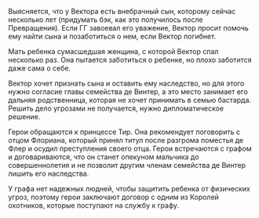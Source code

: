 Выясняется, что у Вектора есть внебрачный сын, которому сейчас несколько лет (придумать бэк, как это получилось после Превращения).
Если ГГ завоевал его уважение, Вектор просит помочь ему найти сына и позаботиться о нем, если Вектор погибнет.

Мать ребенка сумасшедшая женщина, с которой Вектор спал несколько раз. Она пытается заботиться о ребенке, но плохо заботится даже сама о себе.

Вектор хочет признать сына и оставить ему наследство, но для этого нужно согласие главы семейства де Винтер, а это место занимает его дальняя родственница, которая не хочет принимать в семью бастарда. Решить дело угрозами не получается, нужно дипломатическое решение.

Герои обращаются к принцессе Тир. Она рекомендует поговорить с отцом Флориана, который принял титул после разгрома поместья де Флер и осудил преступления своего отца. Герои встречаются с графом и договариваются, что он станет опекуном мальчика до совершеннолетия и не позволит другим членам семейства де Винтер лишить его наследства.

У графа нет надежных людней, чтобы защитить ребенка от физических угроз, поэтому герои заключают договор с одним из Королей охотников, которые поступают на службу к графу.